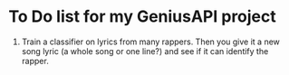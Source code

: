 # To Do list for my GeniusAPI project


  1. Train a classifier on lyrics from many rappers. Then you give it a new song lyric (a whole song or one line?) and see if it can identify the rapper.


